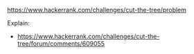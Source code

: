 https://www.hackerrank.com/challenges/cut-the-tree/problem

Explain:

- https://www.hackerrank.com/challenges/cut-the-tree/forum/comments/609055
